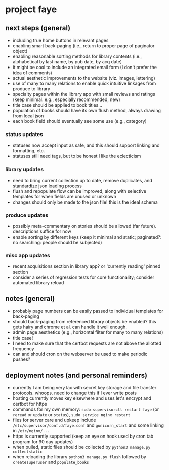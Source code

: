 # project faye

## next steps (general)
- including true home buttons in relevant pages
- enabling smart back-paging (i.e., return to proper page of paginator object)
- enabling reasonable sorting methods for library contents (i.e., alphabetical by last name, by pub date, by acq date)
- it might be cool to include an integrated email form (I don't prefer the idea of comments)
- actual aesthetic improvements to the website (viz. images, lettering)
- use of many to many relations to enable quick intuitive linkages from produce to library
- specialty pages within the library app with small reviews and ratings (keep minimal: e.g., especially recommended, new)
- title case should be applied to book titles...
- population of books should have its own flush method, always drawing from local json
- each book field should eventually see some use (e.g., category)

### status updates
- statuses now accept input as safe, and this should support linking and formatting, etc.
- statuses still need tags, but to be honest I like the eclecticism

### library updates
- need to bring current collection up to date, remove duplicates, and standardize json loading process
- flush and repopulate flow can be improved, along with selective templates for when fields are unused or unknown
- changes should only be made to the json file! this is the ideal schema

### produce updates
- possibly meta-commentary on stories should be allowed (far future). descriptions suffice for now
- enable sorting by different keys (keep it minimal and static; paginated?: no searching: people should be subjected)

### misc app updates
- recent acquisitions section in library app? or 'currently reading' pinned section
- consider a series of regression tests for core functionality; consider automated library reload

## notes (general)
- probably page numbers can be easily passed to individual templates for back-paging
- should back-paging from referenced library objects be enabled? this gets hairy and chrome et al. can handle it well enough.
- admin page aesthetics (e.g., horizontal filter for many to many relations)
- title case!
- I need to make sure that the certbot requests are not above the allotted frequency
- can and should cron on the webserver be used to make periodic pushes?

## deployment notes (and personal reminders)
- currently I am being very lax with secret key storage and file transfer protocols. whoops. need to change this if I ever write posts
- hosting currently moves key elsewhere and uses let's encrypt and certbot for https
- commands for my own memory: `sudo supervisorctl restart faye` (or `reread` or `update` or `status`), `sudo service nginx restart`
- files for server care and upkeep include `/etc/supervisor/conf.d/faye.conf` and `gunicorn_start` and some linking in `/etc/nginx/...`
- https is currently supported (keep an eye on hook used by cron tab program for 90 day updates)
- when pulled, static files should be collected by `python3 manage.py collectstatic`
- when reloading the library `python3 manage.py flush` followed by `createsuperuser` and `populate_books`
